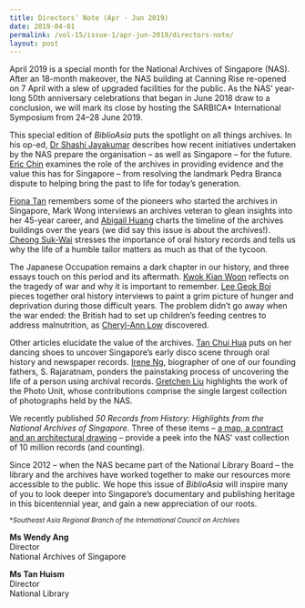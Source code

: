 ```yaml
---
title: Directors’ Note (Apr - Jun 2019)
date: 2019-04-01
permalink: /vol-15/issue-1/apr-jun-2019/directors-note/
layout: post
---
```

April 2019 is a special month for the National Archives of Singapore (NAS). After an 18-month makeover, the NAS building at Canning Rise re-opened on 7 April with a slew of upgraded facilities for the public. As the NAS’ year-long 50th anniversary celebrations that began in June 2018 draw to a conclusion, we will mark its close by hosting the SARBICA* International Symposium from 24–28 June 2019.

This special edition of *BiblioAsia* puts the spotlight on all things archives. In his op-ed, [Dr Shashi Jayakumar](/vol-15/issue-1/apr-jun-2019/lookingbackforward) describes how recent initiatives undertaken by the NAS prepare the organisation – as well as Singapore – for the future. [Eric Chin](/vol-15/issue-1/apr-jun-2019/evidence-in-archives) examines the role of the archives in providing evidence and the value this has for Singapore – from resolving the landmark Pedra Branca dispute to helping bring the past to life for today’s generation.

[Fiona Tan](/vol-15/issue-1/apr-jun-2019/pioneers-of-archives) remembers some of the pioneers who started the archives in Singapore, Mark Wong interviews an archives veteran to glean insights into her 45-year career, and [Abigail Huang](/vol-15/issue-1/apr-jun-2019/building-history) charts the timeline of the archives buildings over the years (we did say this issue is about the archives!). [Cheong Suk-Wai](/vol-15/issue-1/apr-jun-2019/stories-little-people) stresses the importance of oral history records and tells us why the life of a humble tailor matters as much as that of the tycoon.

The Japanese Occupation remains a dark chapter in our history, and three essays touch on this period and its aftermath. [Kwok Kian Woon](/vol-15/issue-1/apr-jun-2019/unresolved-past) reflects on the tragedy of war and why it is important to remember. [Lee Geok Boi](/vol-15/issue-1/apr-jun-2019/wartime-victuals) pieces together oral history interviews to paint a grim picture of hunger and deprivation during those difficult years. The problem didn’t go away when the war ended: the British had to set up children’s feeding centres to address malnutrition, as [Cheryl-Ann Low](/vol-15/issue-1/apr-jun-2019/feeding-the-hungry) discovered.

Other articles elucidate the value of the archives. [Tan Chui Hua](/vol-15/issue-1/apr-jun-2019/disco-fever) puts on her dancing shoes to uncover Singapore’s early disco scene through oral history and newspaper records. [Irene Ng](/vol-15/issue-1/apr-jun-2019/s-rajaratnam), biographer of one of our founding fathers, S. Rajaratnam, ponders the painstaking process of uncovering the life of a person using archival records. [Gretchen Liu](/vol-15/issue-1/apr-jun-2019/the-way-we-were) highlights the work of the Photo Unit, whose contributions comprise the single largest collection of photographs held by the NAS.

We recently published *50 Records from History: Highlights from the National Archives of Singapore*. Three of these items – [a map, a contract and an architectural drawing](/vol-15/issue-1/apr-jun-2019/making-history) – provide a peek into the NAS’ vast collection of 10 million records (and counting).

Since 2012 – when the NAS became part of the National Library Board – the library and the archives have worked together to make our resources more accessible to the public. We hope this issue of *BiblioAsia* will inspire many of you to look deeper into Singapore’s documentary and publishing heritage in this bicentennial year, and gain a new appreciation of our roots.

<sup>*<i>Southeast Asia Regional Branch of the International Council on Archives</i></sup>

**Ms Wendy Ang**<br>
Director<br>
National Archives of Singapore

**Ms Tan Huism**<br>
Director<br>
National Library